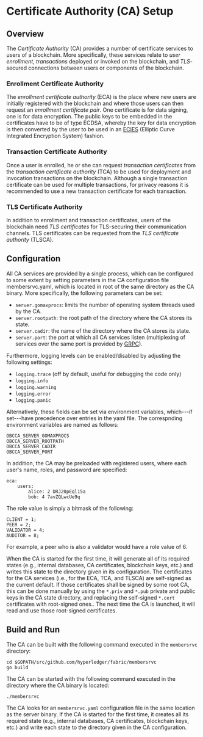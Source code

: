 # Certificate Authority (CA) Setup

## Overview

The _Certificate Authority_ (CA) provides a number of certificate services to users of a blockchain.  More specifically, these services relate to _user enrollment_, _transactions_ deployed or invoked on the blockchain, and _TLS_-secured connections between users or components of the blockchain.

### Enrollment Certificate Authority

The _enrollment certificate authority_ (ECA) is the place where new users are initially registered with the blockchain and where those users can then request an _enrollment certificate pair_.  One certificate is for data signing, one is for data encryption.  The public keys to be embedded in the certificates have to be of type ECDSA, whereby the key for data encryption is then converted by the user to be used in an [ECIES](https://en.wikipedia.org/wiki/Integrated_Encryption_Scheme) (Elliptic Curve Integrated Encryption System) fashion.

### Transaction Certificate Authority

Once a user is enrolled, he or she can request _transaction certificates_ from the _transaction certificate authority_ (TCA) to be used for deployment and invocation transactions on the blockchain.  Although a single transaction certificate can be used for multiple transactions, for privacy reasons it is recommended to use a new transaction certificate for each transaction.

### TLS Certificate Authority

In addition to enrollment and transaction certificates, users of the blockchain need _TLS certificates_ for TLS-securing their communication channels.  TLS certificates can be requested from the _TLS certificate authority_ (TLSCA).

## Configuration

All CA services are provided by a single process, which can be configured to some extent by setting parameters in the CA configuration file membersrvc.yaml, which is located in root of the same directory as the CA binary.  More specifically, the following parameters can be set:

- `server.gomaxprocs`: limits the number of operating system threads used by the CA.
- `server.rootpath`: the root path of the directory where the CA stores its state.
- `server.cadir`: the name of the directory where the CA stores its state.
- `server.port`: the port at which all CA services listen (multiplexing of services over the same port is provided by [GRPC](http://www.grpc.io)).

Furthermore, logging levels can be enabled/disabled by adjusting the following settings:

- `logging.trace` (off by default, useful for debugging the code only)
- `logging.info`
- `logging.warning`
- `logging.error`
- `logging.panic`

Alternatively, these fields can be set via environment variables, which---if set---have precedence over entries in the yaml file.  The correspnding environment variables are named as follows:

    OBCCA_SERVER_GOMAXPROCS
    OBCCA_SERVER_ROOTPATH
    OBCCA_SERVER_CADIR
    OBCCA_SERVER_PORT

In addition, the CA may be preloaded with registered users, where each user's name, roles, and password are specified:

    eca:
    	users:
    		alice: 2 DRJ20pEql15a
    		bob: 4 7avZQLwcUe9q

The role value is simply a bitmask of the following:

    CLIENT = 1;
    PEER = 2;
    VALIDATOR = 4;
    AUDITOR = 8;

For example, a peer who is also a validator would have a role value of 6.

When the CA is started for the first time, it will generate all of its required states (e.g., internal databases, CA certificates, blockchain keys, etc.) and writes this state to the directory given in its configuration.  The certificates for the CA services (i.e., for the ECA, TCA, and TLSCA) are self-signed as the current default.  If those certificates shall be signed by some root CA, this can be done manually by using the `*.priv` and `*.pub` private and public keys in the CA state directory, and replacing the self-signed `*.cert` certificates with root-signed ones..  The next time the CA is launched, it will read and use those root-signed certificates.

## Build and Run

The CA can be built with the following command executed in the `membersrvc` directory:

    cd $GOPATH/src/github.com/hyperledger/fabric/membersrvc
    go build

The CA can be started with the following command executed in the directory where the CA binary is located:

    ./membersrvc

	
The CA looks for an `membersrvc.yaml` configuration file in the same location as the server binary.  If the CA is started for the first time, it creates all its required state (e.g., internal databases, CA certificates, blockchain keys, etc.) and write each state to the directory given in the CA configuration.
